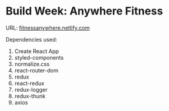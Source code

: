 # Build Week: Anywhere Fitness

URL: [fitnessanywhere.netlify.com](https://fitnessanywhere.netlify.com)

Dependencies used: 
1. Create React App
1. styled-components
1. normalize.css
1. react-router-dom
1. redux
1. react-redux
1. redux-logger
1. redux-thunk
1. axios

